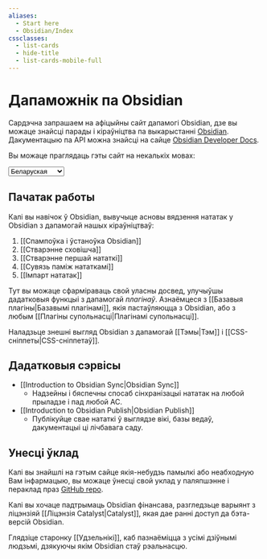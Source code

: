 ```yaml
---
aliases:
  - Start here
  - Obsidian/Index
cssclasses:
  - list-cards
  - hide-title
  - list-cards-mobile-full
---
```


# Дапаможнік па Obsidian

Сардэчна запрашаем на афіцыйны сайт дапамогі Obsidian, дзе вы можаце знайсці парады і кіраўніцтва па выкарыстанні [Obsidian](https://obsidian.md). Дакументацыю па API можна знайсці на сайце [Obsidian Developer Docs](https://docs.obsidian.md/).

Вы можаце праглядаць гэты сайт на некалькіх мовах:

<select class="dropdown select-location">
<option value="https://publish.obsidian.md/help-be">Беларуская</option>
<option value="">English</option>
<option value="https://publish.obsidian.md/help-ar">العربية</option>
<option value="https://publish.obsidian.md/help-da">Dansk</option>
<option value="https://publish.obsidian.md/help-es">Español</option>
<option value="https://publish.obsidian.md/help-it">Italiano</option>
<option value="https://publish.obsidian.md/help-ja">日本語</option>
<option value="https://publish.obsidian.md/help-km">Phéasa Khmêr</option>
<option value="https://publish.obsidian.md/help-ko">한국어</option>
<option value="https://publish.obsidian.md/help-pt-br">Português</option>
<option value="https://publish.obsidian.md/help-ru">Русский</option>
<option value="https://publish.obsidian.md/help-vi">Tiếng Việt</option>
<option value="https://publish.obsidian.md/help-zh">中文</option>
</select>

## Пачатак работы

Калі вы навічок ў Obsidian, вывучыце асновы вядзення нататак у Obsidian з дапамогай нашых кіраўніцтваў:

1. [[Спампоўка і ўстаноўка Obsidian]]
2. [[Стварэнне сховішча]]
3. [[Стварэнне першай нататкі]]
4. [[Сувязь паміж нататкамі]]
5. [[Імпарт нататак]]

Тут вы можаце сфарміраваць свой уласны досвед, улучыўшы дадатковыя функцыі з дапамогай _плагінаў_. Азнаёмцеся з [[Базавыя плагіны|Базавымі плагінамі]], якія пастаўляюцца з Obsidian, або з любым [[Плагіны супольнасці|Плагінамі супольнасці]].

Наладзьце знешні выгляд Obsidian з дапамогай [[Тэмы|Тэм]] і [[CSS-сніппеты|CSS-сніппетаў]].

## Дадатковыя сэрвісы

- [[Introduction to Obsidian Sync|Obsidian Sync]]
	- Надзейны і бяспечны спосаб сінхранізацыі нататак на любой прыладзе і пад любой АС.
- [[Introduction to Obsidian Publish|Obsidian Publish]]
	- Публікуйце свае нататкі ў выглядзе вікі, базы ведаў, дакументацыі ці лічбавага саду.

## Унесці ўклад

Калі вы знайшлі на гэтым сайце якія-небудзь памылкі або неабходную Вам інфармацыю, вы можаце ўнесці свой уклад у паляпшэнне і пераклад праз [GitHub repo](https://github.com/obsidianmd/obsidian-docs/).

Калі вы хочаце падтрымаць Obsidian фінансава, разгледзьце варыянт з ліцэнзіяй [[Ліцэнзія Catalyst|Catalyst]], якая дае ранні доступ да бэта-версій Obsidian.

Глядзіце старонку [[Удзельнікі]], каб пазнаёміцца з усімі дзіўнымі людзьмі, дзякуючы якім Obsidian стаў рэальнасцю.
